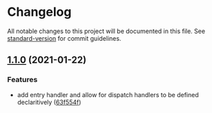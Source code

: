 # Changelog

All notable changes to this project will be documented in this file. See [standard-version](https://github.com/conventional-changelog/standard-version) for commit guidelines.

## [1.1.0](///compare/v1.0.0...v1.1.0) (2021-01-22)


### Features

* add entry handler and allow for dispatch handlers to be defined declaritively ([63f554f](///commit/63f554f4799fca89a3d3b635137d5a4dfceb2496))
